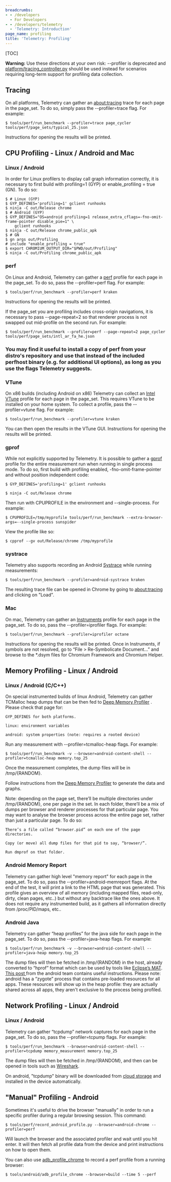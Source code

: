 ```yaml
---
breadcrumbs:
- - /developers
  - For Developers
- - /developers/telemetry
  - 'Telemetry: Introduction'
page_name: profiling
title: 'Telemetry: Profiling'
---
```


[TOC]

**Warning:** Use these directions at your own risk: --profiler is deprecated and
[platform/tracing_controller.py](https://code.google.com/p/chromium/codesearch#chromium/src/tools/telemetry/telemetry/core/platform/tracing_controller.py)
should be used instead for scenarios requiring long-term support for profiling
data collection.

## Tracing

On all platforms, Telemetry can gather an
[about:tracing](http://www.chromium.org/developers/how-tos/trace-event-profiling-tool)
trace for each page in the page_set. To do so, simply pass the --profiler=trace
flag. For example:

```none
$ tools/perf/run_benchmark --profiler=trace page_cycler tools/perf/page_sets/typical_25.json 
```

Instructions for opening the results will be printed.

## CPU Profiling - Linux / Android and Mac

### Linux / Android

In order for Linux profilers to display call graph information correctly, it is
necessary to first build with profiling=1 (GYP) or enable_profiling = true (GN).
To do so:

```none
$ # Linux (GYP)
$ GYP_DEFINES='profiling=1' gclient runhooks 
$ ninja -C out/Release chrome
$ # Android (GYP)
$ GYP_DEFINES="OS=android profiling=1 release_extra_cflags=-fno-omit-frame-pointer disable_pie=1" \
    gclient runhooks
$ ninja -C out/Release chrome_public_apk
$ # GN
$ gn args out/Profiling
# include "enable_profiling = true"
$ export CHROMIUM_OUTPUT_DIR="$PWD/out/Profiling"
$ ninja -C out/Profiling chrome_public_apk
```

### perf

On Linux and Android, Telemetry can gather a
[perf](https://perf.wiki.kernel.org/index.php/Tutorial) profile for each page in
the page_set. To do so, pass the --profiler=perf flag. For example:

```none
$ tools/perf/run_benchmark --profiler=perf kraken
```

Instructions for opening the results will be printed.

If the page_set you are profiling includes cross-origin navigations, it is
necessary to pass --page-repeat=2 so that renderer process is not swapped out
mid-profile on the second run. For example:

```none
$ tools/perf/run_benchmark --profiler=perf --page-repeat=2 page_cycler tools/perf/page_sets/intl_ar_fa_he.json
```

### You may find it useful to install a copy of perf from your distro's repository and use that instead of the included perfhost binary (e.g. for additional UI options), as long as you use the flags Telemetry suggests.

### VTune

On x86 builds (including Android on x86) Telemetry can collect an [Intel
VTune](https://software.intel.com/en-us/intel-vtune-amplifier-xe) profile for
each page in the page_set. This requires VTune to be installed on your home
system. To collect a profile, pass the --profiler=vtune flag. For example:

```none
$ tools/perf/run_benchmark --profiler=vtune kraken
```

You can then open the results in the VTune GUI. Instructions for opening the
results will be printed.

### gprof

While not explicitly supported by Telemetry. It is possible to gather a
[gprof](http://sourceware.org/binutils/docs/gprof/) profile for the entire
measurement run when running in single process mode. To do so, first build with
profiling enabled, -fno-omit-frame-pointer and without position independent
code:

```none
$ GYP_DEFINES='profiling=1' gclient runhooks
```

```none
$ ninja -C out/Release chrome
```

Then run with CPUPROFILE in the environment and --single-process. For example:

```none
$ CPUPROFILE=/tmp/myprofile tools/perf/run_benchmark --extra-browser-args=--single-process sunspider
```

View the profile like so:

```none
$ cpprof --gv out/Release/chrome /tmp/myprofile
```

### systrace

Telemetry also supports recording an Android
[Systrace](http://developer.android.com/tools/help/systrace.html) while running
measurements:

```none
$ tools/perf/run_benchmark --profiler=android-systrace kraken
```

The resulting trace file can be opened in Chrome by going to
[about:tracing](http://www.chromium.org/developers/how-tos/trace-event-profiling-tool)
and clicking on "Load".

### Mac

On mac, Telemetry can gather an
[Instruments](http://developer.apple.com/library/mac/#documentation/DeveloperTools/Conceptual/InstrumentsUserGuide/Introduction/Introduction.html)
profile for each page in the page_set. To do so, pass the --profiler=iprofiler
flags. For example:

```none
$ tools/perf/run_benchmark --profiler=iprofiler octane
```

Instructions for opening the results will be printed. Once in Instruments, if
symbols are not resolved, go to “File &gt; Re-Symbolicate Document...” and
browse to the \*.dsym files for Chromium Framework and Chromium Helper.

## Memory Profiling - Linux / Android

### Linux / Android (C/C++)

On special instrumented builds of linux Android, Telemetry can gather TCMalloc
heap dumps that can be then fed to [Deep Memory
Profiler](/developers/deep-memory-profiler) . Please check that page for:

    GYP_DEFINES for both platforms.

    linux: environment variables

    android: system properties (note: requires a rooted device)

Run any measurement with --profiler=tcmalloc-heap flags. For example:

```none
$ tools/perf/run_benchmark -v --browser=android-content-shell --profiler=tcmalloc-heap memory.top_25
```

Once the measurement completes, the dump files will be in /tmp/{RANDOM}.

Follow instructions from the [Deep Memory
Profiler](/developers/deep-memory-profiler) to generate the data and graphs.

Note: depending on the page set, there’ll be multiple directories under
/tmp/{RANDOM}, one per page in the set. In each folder, there’ll be a mix of
dumps per browser and renderer processes for that particular page. You may want
to analyse the browser process across the entire page set, rather than just a
particular page. To do so:

    There’s a file called “browser.pid” on each one of the page directories.

    Copy (or move) all dump files for that pid to say, “browser/”.

    Run dmprof on that folder.

### Android Memory Report

Telemetry can gather high level "memory report" for each page in the page_set.
To do so, pass the --profiler=android-memreport flags. At the end of the test,
it will print a link to the HTML page that was generated. This profile gives an
overview of all memory (including mapped files, read-only, dirty, clean pages,
etc..) but without any backtrace like the ones above. It does not require any
instrumented build, as it gathers all information directly from /proc/PID/maps,
etc..

### Android Java

Telemetry can gather “heap profiles” for the java side for each page in the
page_set. To do so, pass the --profiler=java-heap flags. For example:

```none
$ tools/perf/run_benchmark -v --browser=android-content-shell --profiler=java-heap memory.top_25
```

The dump files will then be fetched in /tmp/{RANDOM} in the host, already
converted to “hprof” format which can be used by tools like [Eclipse’s
MAT](http://www.eclipse.org/mat/). [This post
](http://android-developers.blogspot.co.uk/2011/03/memory-analysis-for-android.html)
from the android team contains useful instructions. Please note: android has a
“zygote” process that contains pre-loaded resources for all apps. These
resources will show up in the heap profile: they are actually shared across all
apps, they aren't exclusive to the process being profiled.

## Network Profiling - Linux / Android

### Linux / Android

Telemetry can gather “tcpdump” network captures for each page in the page_set.
To do so, pass the --profiler=tcpump flags. For example:

```none
$ tools/perf/run_benchmark --browser=android-content-shell --profiler=tcpdump memory_measurement memory.top_25
```

The dump files will then be fetched in /tmp/{RANDOM}, and then can be opened in
tools such as [Wireshark](http://www.wireshark.org/).

On android, "tcpdump" binary will be downloaded from [cloud
storage](http://www.chromium.org/developers/telemetry/upload_to_cloud_storage)
and installed in the device automatically.

## "Manual" Profiling - Android

Sometimes it's useful to drive the browser "manually" in order to run a specific
profiler during a regular browsing session. This command:

```none
$ tools/perf/record_android_profile.py --browser=android-chrome --profiler=perf
```

Will launch the browser and the associated profiler and wait until you hit
enter. It will then fetch all profile data from the device and print
instructions on how to open them.

You can also use
[adb_profile_chrome](http://www.chromium.org/developers/how-tos/trace-event-profiling-tool/recording-tracing-runs)
to record a perf profile from a running browser:

```none
$ tools/android/adb_profile_chrome --browser=build --time 5 --perf
```